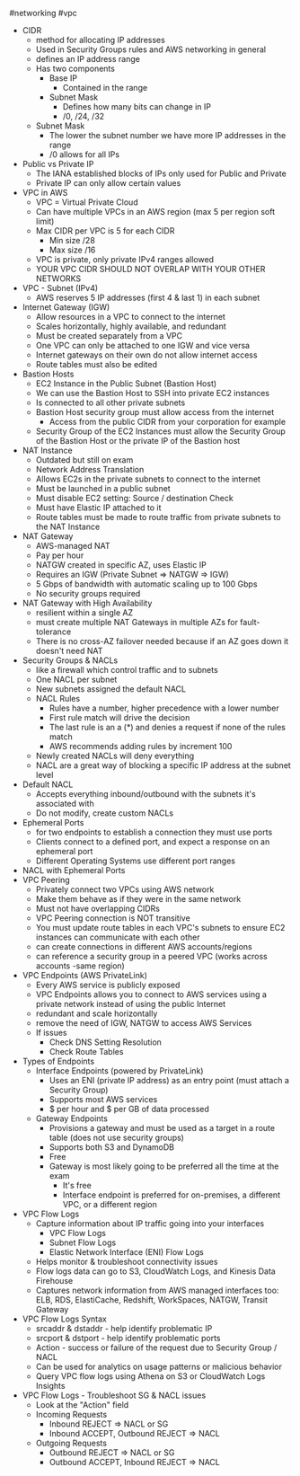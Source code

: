 #networking #vpc 

- CIDR
	- method for allocating IP addresses
	- Used in Security Groups rules and AWS networking in general
	- defines an IP address range
	- Has two components
		- Base IP
			- Contained in the range
		- Subnet Mask
			- Defines how many bits can change in IP
			- /0, /24, /32
	- Subnet Mask
		- The lower the subnet number we have more IP addresses in the range
		- /0 allows for all IPs
- Public vs Private IP
	- The IANA established blocks of IPs only used for Public and Private
	- Private IP can only allow certain values
- VPC in AWS
	- VPC = Virtual Private Cloud
	- Can have multiple VPCs in an AWS region (max 5 per region soft limit)
	- Max CIDR per VPC is 5 for each CIDR
		- Min size /28
		- Max size /16
	- VPC is private, only private IPv4 ranges allowed
	- YOUR VPC CIDR SHOULD NOT OVERLAP WITH YOUR OTHER NETWORKS
- VPC - Subnet (IPv4)
	- AWS reserves 5 IP addresses (first 4 & last 1) in each subnet
- Internet Gateway (IGW)
	- Allow resources in a VPC to connect to the internet
	- Scales horizontally, highly available, and redundant
	- Must be created separately from a VPC
	- One VPC can only be attached to one IGW and vice versa
	- Internet gateways on their own do not allow internet access
	- Route tables must also be edited
- Bastion Hosts
	- EC2 Instance in the Public Subnet (Bastion Host)
	- We can use the Bastion Host to SSH into private EC2 instances
	- Is connected to all other private subnets
	- Bastion Host security group must allow access from the internet
		- Access from the public CIDR from your corporation for example
	- Security Group of the EC2 Instances must allow the Security Group of the Bastion Host or the private IP of the Bastion host
- NAT Instance
	- Outdated but still on exam
	- Network Address Translation
	- Allows EC2s in the private subnets to connect to the internet
	- Must be launched in a public subnet
	- Must disable EC2 setting: Source / destination Check
	- Must have Elastic IP attached to it
	- Route tables must be made to route traffic from private subnets to the NAT Instance
- NAT Gateway
	- AWS-managed NAT
	- Pay per hour
	- NATGW created in specific AZ, uses Elastic IP
	- Requires an IGW (Private Subnet => NATGW => IGW)
	- 5 Gbps of bandwidth with automatic scaling up to 100 Gbps
	- No security groups required
- NAT Gateway with High Availability
	- resilient within a single AZ
	- must create multiple NAT Gateways in multiple AZs for fault-tolerance
	- There is no cross-AZ failover needed because if an AZ goes down it doesn't need NAT
- Security Groups & NACLs
	- like a firewall which control traffic and to subnets
	- One NACL per subnet
	- New subnets assigned the default NACL
	- NACL Rules
		- Rules have a number, higher precedence with a lower number
		- First rule match will drive the decision
		- The last rule is an a (*) and denies a request if none of the rules match
		- AWS recommends adding rules by increment 100
	- Newly created NACLs will deny everything
	- NACL are a great way of blocking a specific IP address at the subnet level
- Default NACL
	- Accepts everything inbound/outbound with the subnets it's associated with
	- Do not modify, create custom NACLs
- Ephemeral Ports
	- for two endpoints to establish a connection they must use ports
	- Clients connect to a defined port, and expect a response on an ephemeral port
	- Different Operating Systems use different port ranges
- NACL with Ephemeral Ports
- VPC Peering
	- Privately connect two VPCs using AWS network
	- Make them behave as if they were in the same network
	- Must not have overlapping CIDRs
	- VPC Peering connection is NOT transitive
	- You must update route tables in each VPC's subnets to ensure EC2 instances can communicate with each other
	- can create connections in different AWS accounts/regions
	- can reference a security group in a peered VPC (works across accounts -same region)
- VPC Endpoints (AWS PrivateLink)
	- Every AWS service is publicly exposed
	- VPC Endpoints allows you to connect to AWS services using a private network instead of using the public Internet
	- redundant and scale horizontally
	- remove the need of IGW, NATGW to access AWS Services
	- If issues
		- Check DNS Setting Resolution
		- Check Route Tables
- Types of Endpoints
	- Interface Endpoints (powered by PrivateLink)
		- Uses an ENI (private IP address) as an entry point (must attach a Security Group)
		- Supports most AWS services
		- $ per hour and $ per GB of data processed
	- Gateway Endpoints
		- Provisions a gateway and must be used as a target in a route table (does not use security groups)
		- Supports both S3 and DynamoDB
		- Free
		- Gateway is most likely going to be preferred all the time at the exam
			- It's free
			- Interface endpoint is preferred for on-premises, a different VPC, or a different region
- VPC Flow Logs
	- Capture information about IP traffic going into your interfaces
		- VPC Flow Logs
		- Subnet Flow Logs
		- Elastic Network Interface (ENI) Flow Logs
	- Helps monitor & troubleshoot connectivity issues
	- Flow logs data can go to S3, CloudWatch Logs, and Kinesis Data Firehouse
	- Captures network information from AWS managed interfaces too: ELB, RDS, ElastiCache, Redshift, WorkSpaces, NATGW, Transit Gateway
- VPC Flow Logs Syntax
	- srcaddr & dstaddr - help identify problematic IP
	- srcport & dstport - help identify problematic ports
	- Action - success or failure of the request due to Security Group / NACL
	- Can be used for analytics on usage patterns or malicious behavior
	- Query VPC flow logs using Athena on S3 or CloudWatch Logs Insights
- VPC Flow Logs - Troubleshoot SG & NACL issues
	- Look at the "Action" field
	- Incoming Requests
		- Inbound REJECT => NACL or SG
		- Inbound ACCEPT, Outbound REJECT => NACL
	- Outgoing Requests
		- Outbound REJECT => NACL or SG
		- Outbound ACCEPT, Inbound REJECT => NACL